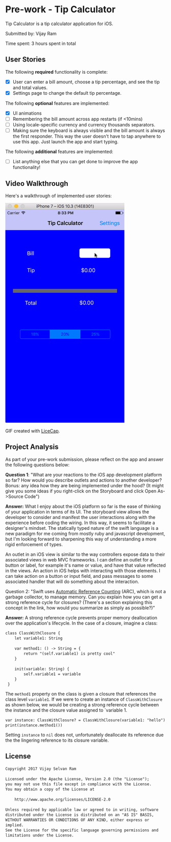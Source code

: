 # Pre-work - Tip Calculator

Tip Calculator is a tip calculator application for iOS.

Submitted by: Vijay Ram

Time spent: 3 hours spent in total

## User Stories

The following **required** functionality is complete:

* [X] User can enter a bill amount, choose a tip percentage, and see the tip and total values.
* [X] Settings page to change the default tip percentage.

The following **optional** features are implemented:
* [X] UI animations
* [ ] Remembering the bill amount across app restarts (if <10mins)
* [ ] Using locale-specific currency and currency thousands separators.
* [ ] Making sure the keyboard is always visible and the bill amount is always the first responder. This way the user doesn't have to tap anywhere to use this app. Just launch the app and start typing.

The following **additional** features are implemented:

- [ ] List anything else that you can get done to improve the app functionality!

## Video Walkthrough 

Here's a walkthrough of implemented user stories:

![](https://github.com/selvanram/TipCalculator/blob/master/tipCalculatorDemo.gif)

GIF created with [LiceCap](http://www.cockos.com/licecap/).

## Project Analysis

As part of your pre-work submission, please reflect on the app and answer the following questions below:

**Question 1**: "What are your reactions to the iOS app development platform so far? How would you describe outlets and actions to another developer? Bonus: any idea how they are being implemented under the hood? (It might give you some ideas if you right-click on the Storyboard and click Open As->Source Code")

**Answer:**
What I enjoy about the iOS platform so far is the ease of thinking of your application in terms of its UI. The storyboard view allows the developer to consider and manifest the user interactions along with the experience before coding the wiring. In this way, it seems to facilitate a designer's mindset. The statically typed nature of the swift language is a new paradigm for me coming from mostly ruby and javascript development, but I'm looking forward to sharpening this way of understanding a more rigid enforcement of types. 

An outlet in an iOS view is similar to the way controllers expose data to their associated views in web MVC frameworks. I can define an outlet for a button or label, for example it's name or value, and have that value reflected in the views. An action in iOS helps with interacting with those elements. I can take action on a button or input field, and pass messages to some associated handler that will do something about the interaction. 

Question 2: "Swift uses [Automatic Reference Counting](https://developer.apple.com/library/content/documentation/Swift/Conceptual/Swift_Programming_Language/AutomaticReferenceCounting.html#//apple_ref/doc/uid/TP40014097-CH20-ID49) (ARC), which is not a garbage collector, to manage memory. Can you explain how you can get a strong reference cycle for closures? (There's a section explaining this concept in the link, how would you summarize as simply as possible?)"

**Answer:**
A strong reference cycle prevents proper memory deallocation over the application's lifecycle. In the case of a closure, imagine a class:

```
class ClassWithClosure {
    let variable1: String
    
    var method1: () -> String = {
        return "(self.variable1) is pretty cool"
    }
    
    init(variable: String) {
        self.variable1 = variable
    }
 }
```

The `method1` property on the class is given a closure that references the class level `variable1`. If we were to create an instance of `ClassWithClosure` as shown below, we would be creating a strong reference cycle between the instance and the closure value assigned to `variable 1. 

```
var instance: ClassWithClosure? = ClassWithClosure(variable1: "hello")
print(instance.method1())
```

Setting `instance` to `nil` does not, unfortunately deallocate its reference due the the lingering reference to its closure variable. 


## License

    Copyright 2017 Vijay Selvan Ram

    Licensed under the Apache License, Version 2.0 (the "License");
    you may not use this file except in compliance with the License.
    You may obtain a copy of the License at

        http://www.apache.org/licenses/LICENSE-2.0

    Unless required by applicable law or agreed to in writing, software
    distributed under the License is distributed on an "AS IS" BASIS,
    WITHOUT WARRANTIES OR CONDITIONS OF ANY KIND, either express or implied.
    See the License for the specific language governing permissions and
    limitations under the License.

